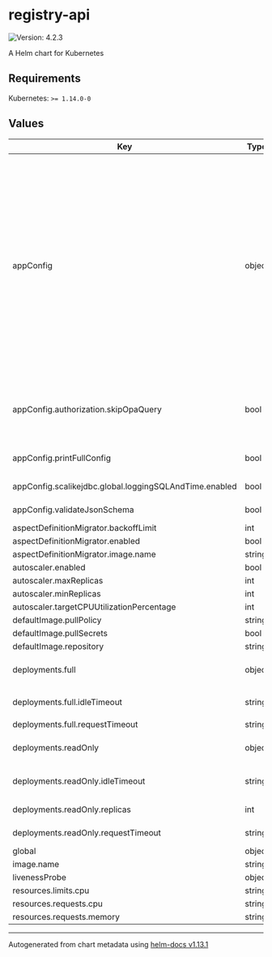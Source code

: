# registry-api

![Version: 4.2.3](https://img.shields.io/badge/Version-4.2.3-informational?style=flat-square)

A Helm chart for Kubernetes

## Requirements

Kubernetes: `>= 1.14.0-0`

## Values

| Key | Type | Default | Description |
|-----|------|---------|-------------|
| appConfig | object | `{"authApi":{"baseUrl":"http://authorization-api"},"authorization":{"skipOpaQuery":false},"db":{"default":{"url":"jdbc:postgresql://registry-db/postgres"}},"http":{"port":6101},"printFullConfig":false,"scalikejdbc":{"global":{"loggingSQLAndTime":{"enabled":false}}},"validateJsonSchema":true}` | application config. Allow to configure any application config fields. For all available configuration fields and their default values, please refer to [application.conf](https://github.com/magda-io/magda/blob/main/magda-registry-api/src/main/resources/application.conf) This config field is available since v2.2.5 Previous versions supported config fields: `.Values.validateJsonSchema`, `.Values.db.poolInitialSize`, `.Values.db.poolMaxSize` and  `.Values.db.poolConnectionTimeoutMillis` are still supported for backward compatible reason (although deprecated). When exist, values from those obsolete config fields will override relevant fields in `.Values.appConfig`. Obsolete config fields: `.Values.logLevel`, `.Values.skipAuthorization` and `.Values.printSQlInConsole` are not supported anymore. Please config using alternative fields via `.Values.appConfig` instead. |
| appConfig.authorization.skipOpaQuery | bool | `false` | Skip asking authorization decisions from policy engine. `UnconditionalTrueDecision` will be always returned for this case Useful when running locally - DO NOT TURN ON IN PRODUCTION  |
| appConfig.printFullConfig | bool | `false` | whether print out full config data at application starting up for debug purpose only |
| appConfig.scalikejdbc.global.loggingSQLAndTime.enabled | bool | `false` | Whether print all SQL in console. For DEBUG only |
| appConfig.validateJsonSchema | bool | `true` | Whether registry api should validate incoming JSON data |
| aspectDefinitionMigrator.backoffLimit | int | `6` |  |
| aspectDefinitionMigrator.enabled | bool | `true` |  |
| aspectDefinitionMigrator.image.name | string | `"magda-migrator-registry-aspects"` |  |
| autoscaler.enabled | bool | `false` |  |
| autoscaler.maxReplicas | int | `3` |  |
| autoscaler.minReplicas | int | `1` |  |
| autoscaler.targetCPUUtilizationPercentage | int | `80` |  |
| defaultImage.pullPolicy | string | `"IfNotPresent"` |  |
| defaultImage.pullSecrets | bool | `false` |  |
| defaultImage.repository | string | `"ghcr.io/magda-io"` |  |
| deployments.full | object | `{"idleTimeout":"60s","replicas":1,"requestTimeout":"60s"}` | deployment config for full registry instance. You can also specify different `resources` config under this key. |
| deployments.full.idleTimeout | string | `"60s"` | Default idle timeout for full instance. Make sure `idleTimeout` is longer than `requestTimeout` |
| deployments.full.requestTimeout | string | `"60s"` | Default request timeout for full instance |
| deployments.readOnly | object | `{"enable":false,"idleTimeout":"60s","replicas":1,"requestTimeout":"60s"}` | deployment config for readonly registry instances. You can also specify different `resources` config under this key. |
| deployments.readOnly.idleTimeout | string | `"60s"` | Default idle timeout for readonly instance. Make sure `idleTimeout` is longer than `requestTimeout` |
| deployments.readOnly.replicas | int | `1` | no. of replicates. Its value must no lower than `minReplicas` |
| deployments.readOnly.requestTimeout | string | `"60s"` | Default request timeout for readonly instance |
| global | object | `{}` |  |
| image.name | string | `"magda-registry-api"` |  |
| livenessProbe | object | `{}` |  |
| resources.limits.cpu | string | `"750m"` |  |
| resources.requests.cpu | string | `"250m"` |  |
| resources.requests.memory | string | `"500Mi"` |  |

----------------------------------------------
Autogenerated from chart metadata using [helm-docs v1.13.1](https://github.com/norwoodj/helm-docs/releases/v1.13.1)
